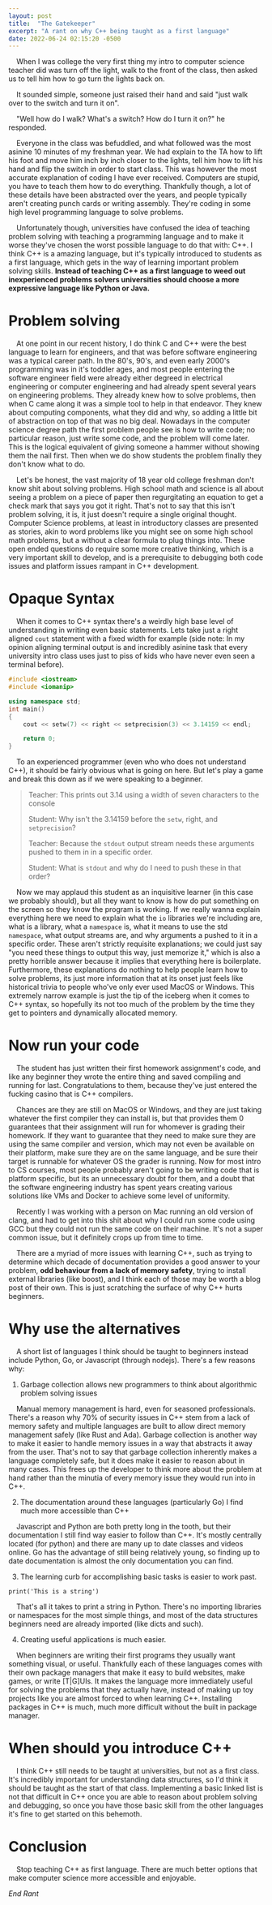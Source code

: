 ```yaml
---
layout: post
title:  "The Gatekeeper"
excerpt: "A rant on why C++ being taught as a first language"
date: 2022-06-24 02:15:20 -0500
---
```


&nbsp;&nbsp;&nbsp; When I was college the very first thing my intro to computer science teacher did was turn off the light, walk to the front of the class, then asked us to tell him how to go turn the lights back on.

&nbsp;&nbsp;&nbsp; It sounded simple, someone just raised their hand and said "just walk over to the switch and turn it on".

&nbsp;&nbsp;&nbsp; "Well how do I walk? What's a switch? How do I turn it on?" he responded.

&nbsp;&nbsp;&nbsp; Everyone in the class was befuddled, and what followed was the most asinine 10 minutes of my freshman year.
 We had explain to the TA how to lift his foot and move him inch by inch closer to the lights, tell him how to lift his hand and flip the switch in order to start class.
 This was however the most accurate explanation of coding I have ever received.
 Computers are stupid, you have to teach them how to do everything.
 Thankfully though, a lot of these details have been abstracted over the years, and people typically aren't creating punch cards or writing assembly.
 They're coding in some high level programming language to solve problems.

&nbsp;&nbsp;&nbsp; Unfortunately though, universities have confused the idea of teaching problem solving with teaching a programming language and to make it worse they've chosen the worst possible language to do that with: C++.
 I think C++ is a amazing language, but it's typically introduced to students as a first language, which gets in the way of learning important problem solving skills.
 **Instead of teaching C++ as a first language to weed out inexperienced problems solvers universities should choose a more expressive language like Python or Java.**

# Problem solving
&nbsp;&nbsp;&nbsp; At one point in our recent history, I do think C and C++ were the best language to learn for engineers, and that was before software engineering was a typical career path.
 In the 80's, 90's, and even early 2000's programming was in it's toddler ages, and most people entering the software engineer field were already either degreed in electrical engineering or computer engineering and had already spent several years on engineering problems.
 They already knew how to solve problems, then when C came along it was a simple tool to help in that endeavor.
 They knew about computing components, what they did and why, so adding a little bit of abstraction on top of that was no big deal.
 Nowadays in the computer science degree path the first problem people see is how to write code; no particular reason, just write some code, and the problem will come later.
 This is the logical equivalent of giving someone a hammer without showing them the nail first.
 Then when we do show students the problem finally they don't know what to do.

&nbsp;&nbsp;&nbsp; Let's be honest, the vast majority of 18 year old college freshman don't know shit about solving problems.
 High school math and science is all about seeing a problem on a piece of paper then regurgitating an equation to get a check mark that says you got it right.
 That's not to say that this isn't problem solving, it is, it just doesn't require a single original thought.
 Computer Science problems, at least in introductory classes are presented as stories, akin to word problems like you might see on some high school math problems, but a without a clear formula to plug things into.
 These open ended questions do require some more creative thinking, which is a very important skill to develop, and is a prerequisite to debugging both code issues and platform issues rampant in C++ development.

# Opaque Syntax
&nbsp;&nbsp;&nbsp; When it comes to C++ syntax there's a weirdly high base level of understanding in writing even basic statements.
 Lets take just a right aligned `cout` statement with a fixed width for example (side note: In my opinion aligning terminal output is and incredibly asinine task that every university intro class uses just to piss of kids who have never even seen a terminal before).
```c++
#include <iostream>
#include <iomanip>

using namespace std;
int main()
{
    cout << setw(7) << right << setprecision(3) << 3.14159 << endl;

    return 0;
}
```
&nbsp;&nbsp;&nbsp; To an experienced programmer (even who who does not understand C++), it should be fairly obvious what is going on here.
 But let's play a game and break this down as if we were speaking to a beginner.

> Teacher: This prints out 3.14 using a width of seven characters to the console
>
> Student: Why isn't the 3.14159 before the `setw`, right, and `setprecision`?
>
> Teacher: Because the `stdout` output stream needs these arguments pushed to them in in a specific order.
>
> Student: What is `stdout` and why do I need to push these in that order?

&nbsp;&nbsp;&nbsp; Now we may applaud this student as an inquisitive learner (in this case we probably should), but all they want to know is how do put something on the screen so they know the program is working.
 If we really wanna explain everything here we need to explain what the `io` libraries we're including are, what is a library, what a `namespace` is, what it means to use the std `namespace`, what output streams are, and why arguments a pushed to it in a specific order.
 These aren't strictly requisite explanations; we could just say "you need these things to output this way, just memorize it," which is also a pretty horrible answer because it implies that everything here is boilerplate.
 Furthermore, these explanations do nothing to help people learn how to solve problems, its just more information that at its onset just feels like historical trivia to people who've only ever used MacOS or Windows.
 This extremely narrow example is just the tip of the iceberg when it comes to C++ syntax, so hopefully its not too much of the problem by the time they get to pointers and dynamically allocated memory.

# Now run your code

&nbsp;&nbsp;&nbsp; The student has just written their first homework assignment's code, and like any beginner they wrote the entire thing and saved compiling and running for last.
 Congratulations to them, because they've just entered the fucking casino that is C++ compilers.

&nbsp;&nbsp;&nbsp; Chances are they are still on MacOS or Windows, and they are just taking whatever the first compiler they can install is, but that provides them 0 guarantees that their assignment will run for whomever is grading their homework.
 If they want to guarantee that they need to make sure they are using the same compiler and version, which may not even be available on their platform, make sure they are on the same language, and be sure their target is runnable for whatever OS the grader is running.
 Now for most intro to CS courses, most people probably aren't going to be writing code that is platform specific, but its an unnecessary doubt for them, and a doubt that the software engineering industry has spent years creating various solutions like VMs and Docker to achieve some level of uniformity.

&nbsp;&nbsp;&nbsp; Recently I was working with a person on Mac running an old version of clang, and had to get into this shit about why I could run some code using GCC but they could not run the same code on their machine.
 It's not a super common issue, but it definitely crops up from time to time.

&nbsp;&nbsp;&nbsp; There are a myriad of more issues with learning C++, such as trying to determine which decade of documentation provides a good answer to your problem, **odd behaviour from a lack of memory safety**, trying to install external libraries (like boost), and I think each of those may be worth a blog post of their own.
 This is just scratching the surface of why C++ hurts beginners.

# Why use the alternatives

&nbsp;&nbsp;&nbsp; A short list of languages I think should be taught to beginners instead include Python, Go, or Javascript (through nodejs).
 There's a few reasons why:
1. Garbage collection allows new programmers to think about algorithmic problem solving issues

&nbsp;&nbsp;&nbsp; Manual memory management is hard, even for seasoned professionals.
 There's a reason why 70% of security issues in C++ stem from a lack of memory safety and multiple languages are built to allow direct memory management safely (like Rust and Ada).
 Garbage collection is another way to make it easier to handle memory issues in a way that abstracts it away from the user.
 That's not to say that garbage collection inherently makes a language completely safe, but it does make it easier to reason about in many cases.
 This frees up the developer to think more about the problem at hand rather than the minutia of every memory issue they would run into in C++.

2. The documentation around these languages (particularly Go) I find much more accessible than C++

&nbsp;&nbsp;&nbsp; Javascript and Python are both pretty long in the tooth, but their documentation I still find way easier to follow than C++.
 It's mostly centrally located (for python) and there are many up to date classes and videos online.
 Go has the advantage of still being relatively young, so finding up to date documentation is almost the only documentation you can find.

3. The learning curb for accomplishing basic tasks is easier to work past.
```
print('This is a string')
```
&nbsp;&nbsp;&nbsp; That's all it takes to print a string in Python.
 There's no importing libraries or namespaces for the most simple things, and most of the data structures beginners need are already imported (like dicts and such).

4. Creating useful applications is much easier.

 &nbsp;&nbsp;&nbsp; When beginners are writing their first programs they usually want something visual, or useful.
  Thankfully each of these languages comes with their own package managers that make it easy to build websites, make games, or write [T|G]UIs.
  It makes the language more immediately useful for solving the problems that they actually have, instead of making up toy projects like you are almost forced to when learning C++.
  Installing packages in C++ is much, much more difficult without the built in package manager.

# When should you introduce C++
&nbsp;&nbsp;&nbsp; I think C++ still needs to be taught at universities, but not as a first class.
 It's incredibly important for understanding data structures, so I'd think it should be taught as the start of that class.
 Implementing a basic linked list is not that difficult in C++ once you are able to reason about problem solving and debugging, so once you have those basic skill from the other languages it's fine to get started on this behemoth.

# Conclusion
&nbsp;&nbsp;&nbsp; Stop teaching C++ as first language.
 There are much better options that make computer science more accessible and enjoyable.


_End Rant_
